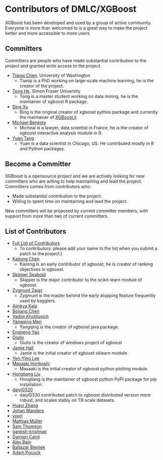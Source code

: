Contributors of DMLC/XGBoost
============================
XGBoost has been developed and used by a group of active community. Everyone is more than welcomed to is a great way to make the project better and more accessible to more users.

Committers
----------
Committers are people who have made substantial contribution to the project and granted write access to the project.
* [Tianqi Chen](https://github.com/tqchen), University of Washington
  - Tianqi is a PhD working on large-scale machine learning, he is the creator of the project.
* [Tong He](https://github.com/hetong007), Simon Fraser University
  - Tong is a master student working on data mining, he is the maintainer of xgboost R package.
* [Bing Xu](https://github.com/antinucleon)
  - Bing is the original creator of xgboost python package and currently the maintainer of [XGBoost.jl](https://github.com/antinucleon/XGBoost.jl).
* [Michael Benesty](https://github.com/pommedeterresautee)
  - Micheal is a lawyer, data scientist in France, he is the creator of xgboost interactive analysis module in R.
* [Yuan Tang](https://github.com/terrytangyuan)
  - Yuan is a data scientist in Chicago, US. He contributed mostly in R and Python packages. 

Become a Committer
------------------
XGBoost is a opensource project and we are actively looking for new committers who are willing to help maintaining and lead the project.
Committers comes from contributors who:
* Made substantial contribution to the project.
* Willing to spent time on maintaining and lead the project.

New committers will be proposed by current committer members, with support from more than two of current committers.

List of Contributors
--------------------
* [Full List of Contributors](https://github.com/dmlc/xgboost/graphs/contributors)
  - To contributors: please add your name to the list when you submit a patch to the project:)
* [Kailong Chen](https://github.com/kalenhaha)
  - Kailong is an early contributor of xgboost, he is creator of ranking objectives in xgboost.
* [Skipper Seabold](https://github.com/jseabold)
  - Skipper is the major contributor to the scikit-learn module of xgboost.
* [Zygmunt Zając](https://github.com/zygmuntz)
  - Zygmunt is the master behind the early stopping feature frequently used by kagglers.
* [Ajinkya Kale](https://github.com/ajkl)
* [Boliang Chen](https://github.com/cblsjtu)
* [Vadim Khotilovich](https://github.com/khotilov)
* [Yangqing Men](https://github.com/yanqingmen)
  - Yangqing is the creator of xgboost java package.
* [Engpeng Yao](https://github.com/yepyao)
* [Giulio](https://github.com/giuliohome)
  - Giulio is the creator of windows project of xgboost
* [Jamie Hall](https://github.com/nerdcha)
  - Jamie is the initial creator of xgboost sklearn module.
* [Yen-Ying Lee](https://github.com/white1033)
* [Masaaki Horikoshi](https://github.com/sinhrks)
  - Masaaki is the initial creator of xgboost python plotting module.
* [Hongliang Liu](https://github.com/phunterlau)
  - Hongliang is the maintainer of xgboost python PyPI package for pip installation.
* [daiyl0320](https://github.com/daiyl0320)
  - daiyl0320 contributed patch to xgboost distributed version more robust, and scales stably on TB scale datasets.
* [Huayi Zhang](https://github.com/irachex)
* [Johan Manders](https://github.com/johanmanders)
* [yoori](https://github.com/yoori)
* [Mathias Müller](https://github.com/far0n)
* [Sam Thomson](https://github.com/sammthomson)
* [ganesh-krishnan](https://github.com/ganesh-krishnan)
* [Damien Carol](https://github.com/damiencarol)
* [Alex Bain](https://github.com/convexquad)
* [Baltazar Bieniek](https://github.com/bbieniek)
* [Adam Pocock](https://github.com/Craigacp)
